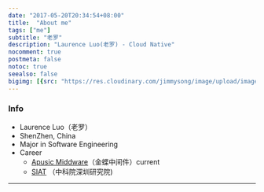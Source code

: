 ```yaml
---
date: "2017-05-20T20:34:54+08:00"
title:  "About me"
tags: ["me"]
subtitle: "老罗"
description: "Laurence Luo(老罗) - Cloud Native"
nocomment: true
postmeta: false
notoc: true
seealso: false
bigimg: [{src: "https://res.cloudinary.com/jimmysong/image/upload/images/dark-side-of-the-moon.jpg", desc: "Dark Side of the Moon - Pink Floyd"}]
---
```


### Info

- Laurence Luo（老罗）
- ShenZhen, China 
- Major in Software Engineering
- Career
  - [Apusic Middware](https://www.apusic.com/)（金蝶中间件）current
  - [SIAT](http://www.siat.com.cn) （中科院深圳研究院)

---
